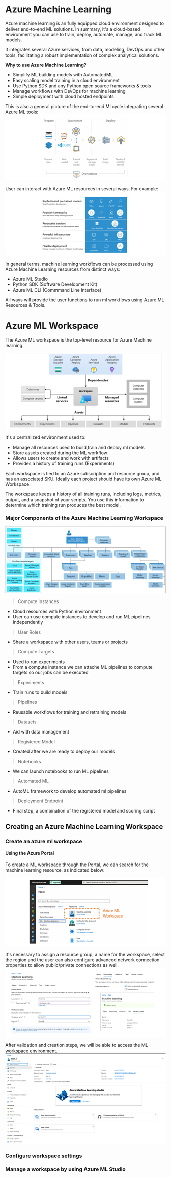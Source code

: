 # Azure Machine Learning 

Azure machine learning is an fully equipped cloud environment designed to deliver end-to-end ML solutions.  In summary,
it's a cloud-based environment you can use to train, deploy, automate, manage, and track ML models.

It integrates several Azure services, from data, modeling, DevOps and other tools, facilitating a robust implementation 
of complex analytical solutions. 

**Why to use Azure Machine Learning?**
- Simplify ML building models with AutomatedML
- Easy scaling model training in a cloud environment
- Use Python SDK and any Python open source frameworks & tools
- Manage workflows with DevOps for machine learning
- Simple deployment with cloud hosted endpoints

This is also a general picture of the end-to-end Ml cycle integrating several Azure ML tools:
![](/assets/azure/cert/dp100/9.png)

User can interact with Azure ML resources in several ways. For example:
![](/assets/azure/cert/dp100/8.png)

In general terms, machine learning workflows can be processed using Azure Machine Learning resources from distinct ways:
- Azure ML Studio 
- Python SDK (Software Development Kit)
- Azure ML CLI (Commmand Line Interface)

All ways will provide the user functions to run ml workflows using Azure ML Resources & Tools. 


# Azure ML Workspace

The Azure ML workspace is the top-level resource for Azure Machine learning. 

![](/assets/azure/cert/dp100/10.png)

It's a centralized environment used to:
- Manage all resources used to build,train and deploy ml models
- Store assets created during the ML workflow
- Allows users to create and work with artifacts 
- Provides a history of training runs (Experiments)

Each workspace is tied to an Azure subscription and resource group, and has an associated SKU. Ideally each project should
have its own Azure ML Workspace.  

The workspace keeps a history of all training runs, including logs, metrics, output, and a snapshot of your scripts. 
You use this information to determine which training run produces the best model.

### Major Components of the Azure Machine Learning Workspace

![](/assets/azure/cert/dp100/3.png)

> Compute Instances
- Cloud resources with Python environment
- User can use compute instances to develop and run ML pipelines independently 

> User Roles
- Share a workspace with other users, teams or projects

> Compute Targets
- Used to run experiments
- From a compute instance we can attache ML pipelines to compute targets so our jobs can be executed

> Experiments
- Train runs to build models

> Pipelines
- Reusable workflows for training and retraining models

> Datasets
- Aid with data management

> Registered Model 
- Created after we are ready to deploy our models

> Notebooks 
- We can launch notebooks to run ML pipelines

> Automated ML
- AutoML framework to develop automated ml pipelines

> Deployment Endpoint
- Final step, a combination of the registered model and scoring script


## Creating an Azure Machine Learning Workspace
### Create an azure ml workspace

#### Using the Azure Portal
To create a ML workspace through the Portal, we can search for the machine learning resource, as indicated below:

![](/assets/azure/cert/dp100/23.png)

It's necessary to assign a resource group, a name for the workspace, select the region and the user can also configure
advanced network connection properties to allow public/private connections as well. 
![](/assets/azure/cert/dp100/24.png)

After validation and creation steps, we will be able to access the ML workspace environment.
![](/assets/azure/cert/dp100/25.png)


### Configure workspace settings
### Manage a workspace by using Azure ML Studio
